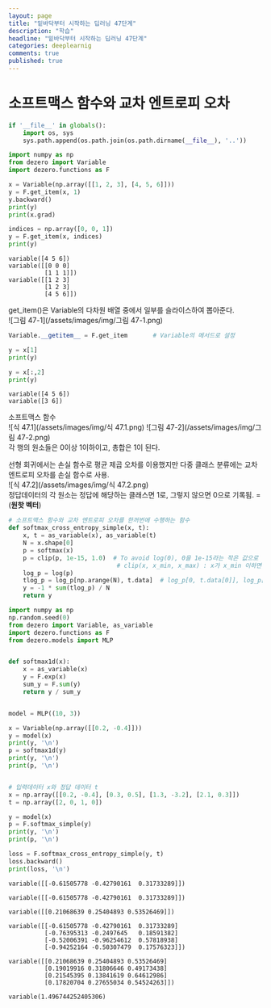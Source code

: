 ```yaml
---
layout: page
title: "밑바닥부터 시작하는 딥러닝 47단계"
description: "학습"
headline: "밑바닥부터 시작하는 딥러닝 47단계"
categories: deeplearnig
comments: true
published: true
---
```

# 소프트맥스 함수와 교차 엔트로피 오차      

```python
if '__file__' in globals():
    import os, sys
    sys.path.append(os.path.join(os.path.dirname(__file__), '..'))
```


```python
import numpy as np 
from dezero import Variable
import dezero.functions as F

x = Variable(np.array([[1, 2, 3], [4, 5, 6]]))
y = F.get_item(x, 1)
y.backward()
print(y)
print(x.grad)

indices = np.array([0, 0, 1])
y = F.get_item(x, indices)
print(y)
```

    variable([4 5 6])
    variable([[0 0 0]
              [1 1 1]])
    variable([[1 2 3]
              [1 2 3]
              [4 5 6]])
    

get_item()은 Variable의 다차원 배열 중에서 일부를 슬라이스하여 뽑아준다.        
![그림 47-1](/assets/images/img/그림 47-1.png)


```python
Variable.__getitem__ = F.get_item       # Variable의 메서드로 설정

y = x[1]
print(y)

y = x[:,2]
print(y)
```

    variable([4 5 6])
    variable([3 6])
    

소프트맥스 함수     
![식 47.1](/assets/images/img/식 47.1.png)
![그림 47-2](/assets/images/img/그림 47-2.png)    
각 행의 원소들은 0이상 1이하이고, 총합은 1이 된다.

선형 회귀에서는 손실 함수로 평균 제곱 오차를 이용했지만 다중 클래스 분류에는 교차 엔트로피 오차를 손실 함수로 사용.     
![식 47.2](/assets/images/img/식 47.2.png)      
정답데이터의 각 원소는 정답에 해당하는 클래스면 1로, 그렇지 않으면 0으로 기록됨. = (**원핫 벡터**)



```python
# 소프트맥스 함수와 교차 엔트로피 오차를 한꺼번에 수행하는 함수
def softmax_cross_entropy_simple(x, t):
    x, t = as_variable(x), as_variable(t)
    N = x.shape[0]
    p = softmax(x)
    p = clip(p, 1e-15, 1.0)  # To avoid log(0), 0을 1e-15라는 작은 값으로 대체
                              # clip(x, x_min, x_max) : x가 x_min 이하면 x_min으로 변환, x_max 이상이면 x_max로 변환
    log_p = log(p)
    tlog_p = log_p[np.arange(N), t.data]  # log_p[0, t.data[0]], log_p[1, t.data[1]], ... 
    y = -1 * sum(tlog_p) / N
    return y
```


```python
import numpy as np
np.random.seed(0)
from dezero import Variable, as_variable
import dezero.functions as F
from dezero.models import MLP


def softmax1d(x):
    x = as_variable(x)
    y = F.exp(x)
    sum_y = F.sum(y)
    return y / sum_y


model = MLP((10, 3))

x = Variable(np.array([[0.2, -0.4]]))
y = model(x)
print(y, '\n')
p = softmax1d(y)
print(y, '\n')
print(p, '\n')


# 입력데이터 x와 정답 데이터 t
x = np.array([[0.2, -0.4], [0.3, 0.5], [1.3, -3.2], [2.1, 0.3]])
t = np.array([2, 0, 1, 0])

y = model(x)
p = F.softmax_simple(y)
print(y, '\n')
print(p, '\n')

loss = F.softmax_cross_entropy_simple(y, t)
loss.backward()
print(loss, '\n')
```

    variable([[-0.61505778 -0.42790161  0.31733289]]) 
    
    variable([[-0.61505778 -0.42790161  0.31733289]]) 
    
    variable([[0.21068639 0.25404893 0.53526469]]) 
    
    variable([[-0.61505778 -0.42790161  0.31733289]
              [-0.76395313 -0.2497645   0.18591382]
              [-0.52006391 -0.96254612  0.57818938]
              [-0.94252164 -0.50307479  0.17576323]]) 
    
    variable([[0.21068639 0.25404893 0.53526469]
              [0.19019916 0.31806646 0.49173438]
              [0.21545395 0.13841619 0.64612986]
              [0.17820704 0.27655034 0.54524263]]) 
    
    variable(1.496744252405306) 
    
